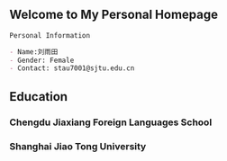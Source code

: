 ## Welcome to My Personal Homepage


```markdown
Personal Information

- Name:刘雨田
- Gender: Female
- Contact: stau7001@sjtu.edu.cn

```



## Education
### Chengdu Jiaxiang Foreign Languages School
### Shanghai Jiao Tong University


